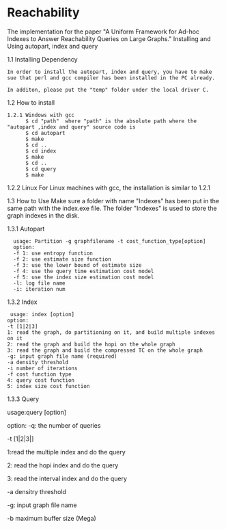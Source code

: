 # Reachability
The implementation for the paper "A Uniform Framework for Ad-hoc Indexes to Answer Reachability Queries on Large Graphs."
   Installing and Using autopart, index and query

1.1 Installing Dependency

    In order to install the autopart, index and query, you have to make sue that perl and gcc compiler has been installed in the PC already.

    In additon, please put the "temp" folder under the local driver C.


1.2 How to install

    1.2.1 Windows with gcc
          $ cd "path"  where "path" is the absolute path where the "autopart ,index and query" source code is
          $ cd autopart
          $ make 
          $ cd ..
          $ cd index
          $ make
          $ cd ..
          $ cd query
          $ make
   1.2.2  Linux
          For Linux machines with gcc, the installation is similar to 1.2.1

1.3 How to Use
    Make sure a folder with name "Indexes" has been put in the same path with the index.exe file. The folder "Indexes" is used to store the graph indexes in the disk.

   1.3.1 Autopart
   
      usage: Partition -g graphfilename -t cost_function_type[option]
      option:
      -f 1: use entropy function
      -f 2: use estimate size function
      -f 3: use the lower bound of estimate size
      -f 4: use the query time estimation cost model
      -f 5: use the index size estimation cost model
      -l: log file name
      -i: iteration num

  1.3.2 Index

     usage: index [option]
    option:
    -t [1|2|3]
    1: read the graph, do partitioning on it, and build multiple indexes on it
    2: read the graph and build the hopi on the whole graph
    3: read the graph and build the compressed TC on the whole graph
    -g: input graph file name (required)
    -a density threshold
    -i number of iterations
    -f cost function type
    4: query cost function
    5: index size cost function


1.3.3 Query

usage:query [option]
   
   option:
   -q: the number of queries
   
   -t [1|2|3|]
   
   1:read the multiple index and do the query
   
   2: read the hopi index and do the query
   
   3: read the interval index and do the query
   
   -a densitry threshold
   
   -g: input graph file name
   
   -b maximum buffer size (Mega)
   


